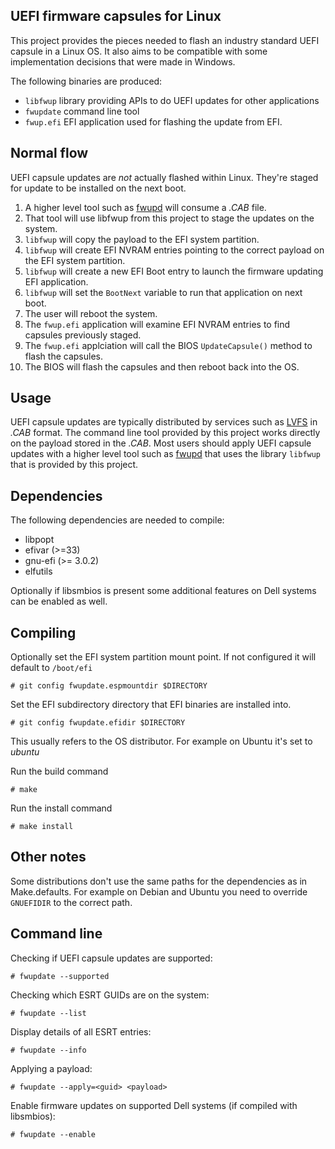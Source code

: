 UEFI firmware capsules for Linux
--------
This project provides the pieces needed to flash an industry standard UEFI capsule in a Linux OS.
It also aims to be compatible with some implementation decisions that were made in Windows.

The following binaries are produced:
 * `libfwup` library providing APIs to do UEFI updates for other applications
 * `fwupdate` command line tool
 * `fwup.efi` EFI application used for flashing the update from EFI.

## Normal flow
UEFI capsule updates are _not_ actually flashed within Linux.  They're staged for update to
be installed on the next boot.

1. A higher level tool such as [fwupd](https://github.com/hughsie/fwupd) will consume a _.CAB_ file.
2. That tool will use libfwup from this project to stage the updates on the system.
3. `libfwup` will copy the payload to the EFI system partition.
4. `libfwup` will create EFI NVRAM entries pointing to the correct payload on the EFI system partition.
5. `libfwup` will create a new EFI Boot entry to launch the firmware updating EFI application.
6. `libfwup` will set the `BootNext` variable to run that application on next boot.
7. The user will reboot the system.
8. The `fwup.efi` application will examine EFI NVRAM entries to find capsules previously staged.
9. The `fwup.efi` applciation will call the BIOS `UpdateCapsule()` method to flash the capsules.
10. The BIOS will flash the capsules and then reboot back into the OS.

## Usage
UEFI capsule updates are typically distributed by services such as [LVFS](https://fwupd.org) in _.CAB_ format.  The command line tool provided by this project works directly on the
payload stored in the *.CAB*.
Most users should apply UEFI capsule updates with a higher level tool such as [fwupd](https://github.com/hughsie/fwupd) that uses the library `libfwup` that is provided by this project.

## Dependencies
The following dependencies are needed to compile:
 * libpopt
 * efivar (>=33)
 * gnu-efi (>= 3.0.2)
 * elfutils

Optionally if libsmbios is present some additional features on Dell systems can be enabled
as well.

## Compiling

Optionally set the EFI system partition mount point.  If not configured it will default to `/boot/efi`
```
# git config fwupdate.espmountdir $DIRECTORY
```

Set the EFI subdirectory directory that EFI binaries are installed into.
```
# git config fwupdate.efidir $DIRECTORY
```
This usually refers to the OS distributor.  For example on Ubuntu it's set to *ubuntu*

Run the build command
```
# make
```

Run the install command
```
# make install
```

## Other notes
Some distributions don't use the same paths for the dependencies as in Make.defaults.
For example on Debian and Ubuntu you need to override `GNUEFIDIR` to the correct path.

## Command line
Checking if UEFI capsule updates are supported:
```
# fwupdate --supported
```

Checking which ESRT GUIDs are on the system:
```
# fwupdate --list
```

Display details of all ESRT entries:
```
# fwupdate --info
```

Applying a payload:
```
# fwupdate --apply=<guid> <payload>
```

Enable firmware updates on supported Dell systems (if compiled with libsmbios):
```
# fwupdate --enable
```

